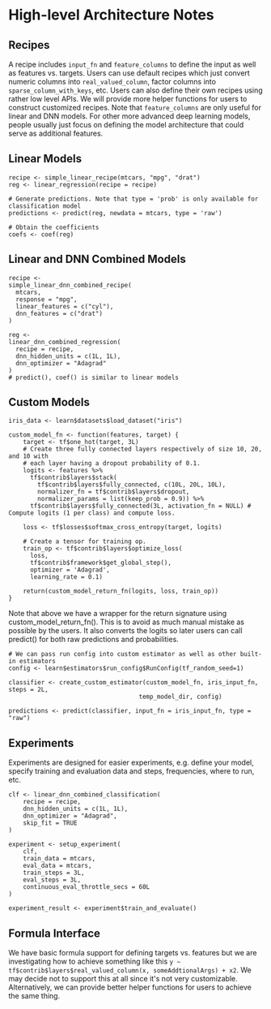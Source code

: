 # High-level Architecture Notes 

## Recipes

A recipe includes `input_fn` and `feature_columns` to define the input as well as features vs. targets. Users can use default recipes which just convert numeric columns into `real_valued_column`, factor columns into `sparse_column_with_keys`, etc. Users can also define their own recipes using rather low level APIs. We will provide more helper functions for users to construct customized recipes. Note that `feature_columns` are only useful for linear and DNN models. For other more advanced deep learning models, people usually just focus on defining the model architecture that could serve as additional features.


## Linear Models

```
recipe <- simple_linear_recipe(mtcars, "mpg", "drat")
reg <- linear_regression(recipe = recipe)

# Generate predictions. Note that type = 'prob' is only available for classification model
predictions <- predict(reg, newdata = mtcars, type = 'raw')

# Obtain the coefficients
coefs <- coef(reg)
```

## Linear and DNN Combined Models

```
recipe <-
simple_linear_dnn_combined_recipe(
  mtcars,
  response = "mpg",
  linear_features = c("cyl"),
  dnn_features = c("drat")
)

reg <-
linear_dnn_combined_regression(
  recipe = recipe,
  dnn_hidden_units = c(1L, 1L),
  dnn_optimizer = "Adagrad"
)
# predict(), coef() is similar to linear models
```

## Custom Models
```
iris_data <- learn$datasets$load_dataset("iris")

custom_model_fn <- function(features, target) {
	target <- tf$one_hot(target, 3L)
    # Create three fully connected layers respectively of size 10, 20, and 10 with
    # each layer having a dropout probability of 0.1.
    logits <- features %>%
      tf$contrib$layers$stack(
        tf$contrib$layers$fully_connected, c(10L, 20L, 10L),
        normalizer_fn = tf$contrib$layers$dropout,
        normalizer_params = list(keep_prob = 0.9)) %>%
      tf$contrib$layers$fully_connected(3L, activation_fn = NULL) # Compute logits (1 per class) and compute loss.

    loss <- tf$losses$softmax_cross_entropy(target, logits)

    # Create a tensor for training op.
    train_op <- tf$contrib$layers$optimize_loss(
      loss,
      tf$contrib$framework$get_global_step(),
      optimizer = 'Adagrad',
      learning_rate = 0.1)

    return(custom_model_return_fn(logits, loss, train_op))
}
```

Note that above we have a wrapper for the return signature using custom_model_return_fn(). This is to avoid as much manual mistake as possible by the users. It also converts the logits so later users can call predict() for both raw predictions and probabilities.

```
# We can pass run config into custom estimator as well as other built-in estimators
config <- learn$estimators$run_config$RunConfig(tf_random_seed=1)

classifier <- create_custom_estimator(custom_model_fn, iris_input_fn, steps = 2L,
                                    temp_model_dir, config)

predictions <- predict(classifier, input_fn = iris_input_fn, type = "raw")
```


## Experiments

Experiments are designed for easier experiments, e.g. define your model, specify training and evaluation data and steps, frequencies, where to run, etc. 

```
clf <- linear_dnn_combined_classification(
	recipe = recipe,
	dnn_hidden_units = c(1L, 1L),
	dnn_optimizer = "Adagrad",
	skip_fit = TRUE
)

experiment <- setup_experiment(
	clf,
	train_data = mtcars,
	eval_data = mtcars,
	train_steps = 3L,
	eval_steps = 3L,
	continuous_eval_throttle_secs = 60L
)

experiment_result <- experiment$train_and_evaluate()
```

## Formula Interface

We have basic formula support for defining targets vs. features but we are investigating how to achieve something like this `y ~ tf$contrib$layers$real_valued_column(x, someAddtionalArgs) + x2`. We may decide not to support this at all since it's not very customizable. Alternatively, we can provide better helper functions for users to achieve the same thing.


